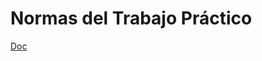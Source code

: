 # Normas del Trabajo Práctico

[Doc](https://docs.google.com/document/d/1qLaLHkY3Nww0cUou4ChhRoEfby0Cgs0cNYPPQ3vfmPQ/pub)
